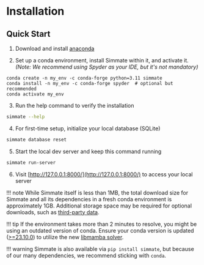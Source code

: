 # Installation

## Quick Start

1. Download and install [anaconda](https://www.anaconda.com/products/distribution)

2. Set up a conda environment, install Simmate within it, and activate it. *(Note: We recommend using Spyder as your IDE, but it's not mandatory)*
``` shell
conda create -n my_env -c conda-forge python=3.11 simmate
conda install -n my_env -c conda-forge spyder  # optional but recommended
conda activate my_env
```

3. Run the help command to verify the installation
``` bash
simmate --help
```

4. For first-time setup, initialize your local database (SQLite)
``` bash
simmate database reset
```

5. Start the local dev server and keep this command running
``` bash
simmate run-server
```

6. Visit [http://127.0.0.1:8000/](http://127.0.0.1:8000/) to access your local server

!!! note
    While Simmate itself is less than 1MB, the total download size for Simmate and all its dependencies in a fresh conda environment is approximately 1GB. Additional storage space may be required for optional downloads, such as [third-party data](/full_guides/database/third_party_data/).

!!! tip
    If the environment takes more than 2 minutes to resolve, you might be using an outdated version of conda. Ensure your conda version is updated ([>=23.10.0](https://www.anaconda.com/blog/a-faster-conda-for-a-growing-community)) to utilize the new [libmamba solver](https://www.anaconda.com/blog/a-faster-conda-for-a-growing-community).

!!! warning
    Simmate is also available via `pip install simmate`, but because of our many dependencies, we recommend sticking with `conda`.
